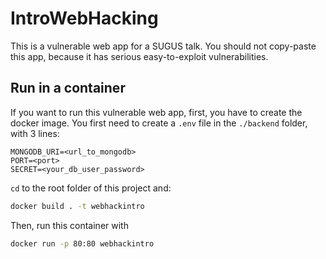 # IntroWebHacking
This is a vulnerable web app for a SUGUS talk. You should not copy-paste this app, because it has serious easy-to-exploit vulnerabilities.

## Run in a container
If you want to run this vulnerable web app, first, you have to create the docker image. 
You first need to create a `.env` file in the `./backend` folder, with 3 lines:

```
MONGODB_URI=<url_to_mongodb>
PORT=<port>
SECRET=<your_db_user_password>
```

`cd` to the root folder of this project and:

```bash
docker build . -t webhackintro
```

Then, run this container with 

```bash
docker run -p 80:80 webhackintro
```
